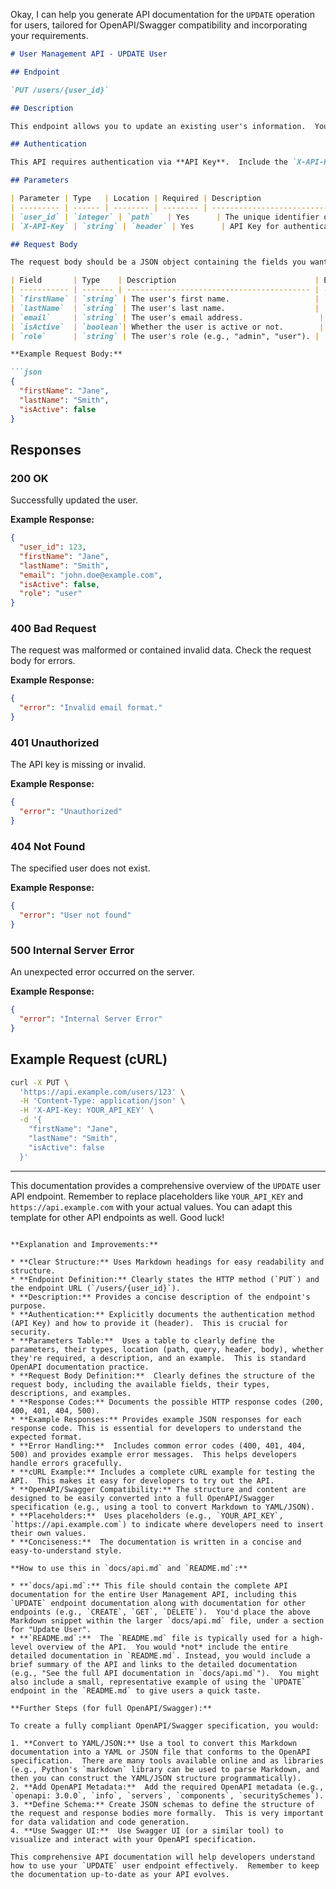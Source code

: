 Okay, I can help you generate API documentation for the `UPDATE` operation for users, tailored for OpenAPI/Swagger compatibility and incorporating your requirements.

```markdown
# User Management API - UPDATE User

## Endpoint

`PUT /users/{user_id}`

## Description

This endpoint allows you to update an existing user's information.  You must provide the `user_id` of the user you wish to update in the URL path. The request body should contain the fields you want to modify. Fields not included in the request body will remain unchanged.

## Authentication

This API requires authentication via **API Key**.  Include the `X-API-Key` header in your request.

## Parameters

| Parameter | Type   | Location | Required | Description                                     | Example       |
| --------- | ------ | -------- | -------- | ----------------------------------------------- | ------------- |
| `user_id` | `integer` | `path`   | Yes      | The unique identifier of the user to update. | `123`         |
| `X-API-Key` | `string` | `header` | Yes      | API Key for authentication.                   | `YOUR_API_KEY` |

## Request Body

The request body should be a JSON object containing the fields you want to update.  Available fields:

| Field       | Type    | Description                               | Example        |
| ----------- | ------- | ----------------------------------------- | -------------- |
| `firstName` | `string` | The user's first name.                   | `John`         |
| `lastName`  | `string` | The user's last name.                    | `Doe`          |
| `email`     | `string` | The user's email address.                 | `john.doe@example.com` |
| `isActive`  | `boolean`| Whether the user is active or not.        | `true`         |
| `role`      | `string` | The user's role (e.g., "admin", "user"). | `admin`        |

**Example Request Body:**

```json
{
  "firstName": "Jane",
  "lastName": "Smith",
  "isActive": false
}
```

## Responses

### 200 OK

Successfully updated the user.

**Example Response:**

```json
{
  "user_id": 123,
  "firstName": "Jane",
  "lastName": "Smith",
  "email": "john.doe@example.com",
  "isActive": false,
  "role": "user"
}
```

### 400 Bad Request

The request was malformed or contained invalid data.  Check the request body for errors.

**Example Response:**

```json
{
  "error": "Invalid email format."
}
```

### 401 Unauthorized

The API key is missing or invalid.

**Example Response:**

```json
{
  "error": "Unauthorized"
}
```

### 404 Not Found

The specified user does not exist.

**Example Response:**

```json
{
  "error": "User not found"
}
```

### 500 Internal Server Error

An unexpected error occurred on the server.

**Example Response:**

```json
{
  "error": "Internal Server Error"
}
```

## Example Request (cURL)

```bash
curl -X PUT \
  'https://api.example.com/users/123' \
  -H 'Content-Type: application/json' \
  -H 'X-API-Key: YOUR_API_KEY' \
  -d '{
    "firstName": "Jane",
    "lastName": "Smith",
    "isActive": false
  }'
```

---

This documentation provides a comprehensive overview of the `UPDATE` user API endpoint.  Remember to replace placeholders like `YOUR_API_KEY` and `https://api.example.com` with your actual values.  You can adapt this template for other API endpoints as well.  Good luck!
```

**Explanation and Improvements:**

* **Clear Structure:** Uses Markdown headings for easy readability and structure.
* **Endpoint Definition:** Clearly states the HTTP method (`PUT`) and the endpoint URL (`/users/{user_id}`).
* **Description:** Provides a concise description of the endpoint's purpose.
* **Authentication:** Explicitly documents the authentication method (API Key) and how to provide it (header).  This is crucial for security.
* **Parameters Table:**  Uses a table to clearly define the parameters, their types, location (path, query, header, body), whether they're required, a description, and an example.  This is standard OpenAPI documentation practice.
* **Request Body Definition:**  Clearly defines the structure of the request body, including the available fields, their types, descriptions, and examples.
* **Response Codes:** Documents the possible HTTP response codes (200, 400, 401, 404, 500).
* **Example Responses:** Provides example JSON responses for each response code. This is essential for developers to understand the expected format.
* **Error Handling:**  Includes common error codes (400, 401, 404, 500) and provides example error messages.  This helps developers handle errors gracefully.
* **cURL Example:** Includes a complete cURL example for testing the API.  This makes it easy for developers to try out the API.
* **OpenAPI/Swagger Compatibility:** The structure and content are designed to be easily converted into a full OpenAPI/Swagger specification (e.g., using a tool to convert Markdown to YAML/JSON).
* **Placeholders:**  Uses placeholders (e.g., `YOUR_API_KEY`, `https://api.example.com`) to indicate where developers need to insert their own values.
* **Conciseness:**  The documentation is written in a concise and easy-to-understand style.

**How to use this in `docs/api.md` and `README.md`:**

* **`docs/api.md`:** This file should contain the complete API documentation for the entire User Management API, including this `UPDATE` endpoint documentation along with documentation for other endpoints (e.g., `CREATE`, `GET`, `DELETE`).  You'd place the above Markdown snippet within the larger `docs/api.md` file, under a section for "Update User".
* **`README.md`:**  The `README.md` file is typically used for a high-level overview of the API.  You would *not* include the entire detailed documentation in `README.md`. Instead, you would include a brief summary of the API and links to the detailed documentation (e.g., "See the full API documentation in `docs/api.md`").  You might also include a small, representative example of using the `UPDATE` endpoint in the `README.md` to give users a quick taste.

**Further Steps (for full OpenAPI/Swagger):**

To create a fully compliant OpenAPI/Swagger specification, you would:

1. **Convert to YAML/JSON:** Use a tool to convert this Markdown documentation into a YAML or JSON file that conforms to the OpenAPI specification.  There are many tools available online and as libraries (e.g., Python's `markdown` library can be used to parse Markdown, and then you can construct the YAML/JSON structure programmatically).
2. **Add OpenAPI Metadata:**  Add the required OpenAPI metadata (e.g., `openapi: 3.0.0`, `info`, `servers`, `components`, `securitySchemes`).
3. **Define Schema:** Create JSON schemas to define the structure of the request and response bodies more formally.  This is very important for data validation and code generation.
4. **Use Swagger UI:**  Use Swagger UI (or a similar tool) to visualize and interact with your OpenAPI specification.

This comprehensive API documentation will help developers understand how to use your `UPDATE` user endpoint effectively.  Remember to keep the documentation up-to-date as your API evolves.
